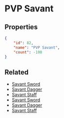 # PVP Savant

<no description available>

## Properties

```json
{
    "id": 82,
    "name": "PVP Savant",
    "count": -100
}
```

## Related

- [Savant Sword](../items/2134-savant-sword.md)
- [Savant Dagger](../items/2135-savant-dagger.md)
- [Savant Staff](../items/2136-savant-staff.md)
- [Savant Sword](../items/2137-savant-sword.md)
- [Savant Dagger](../items/2138-savant-dagger.md)
- [Savant Staff](../items/2139-savant-staff.md)

